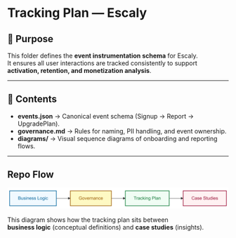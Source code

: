 # Tracking Plan — Escaly

## 🎯 Purpose
This folder defines the **event instrumentation schema** for Escaly.  
It ensures all user interactions are tracked consistently to support **activation, retention, and monetization analysis**.

---

## 📂 Contents
- **events.json** → Canonical event schema (Signup → Report → UpgradePlan).  
- **governance.md** → Rules for naming, PII handling, and event ownership.  
- **diagrams/** → Visual sequence diagrams of onboarding and reporting flows.

---

## Repo Flow
![Escaly Repo Flow](diagrams/repo_flow.png)

This diagram shows how the tracking plan sits between  
**business logic** (conceptual definitions) and **case studies** (insights).
